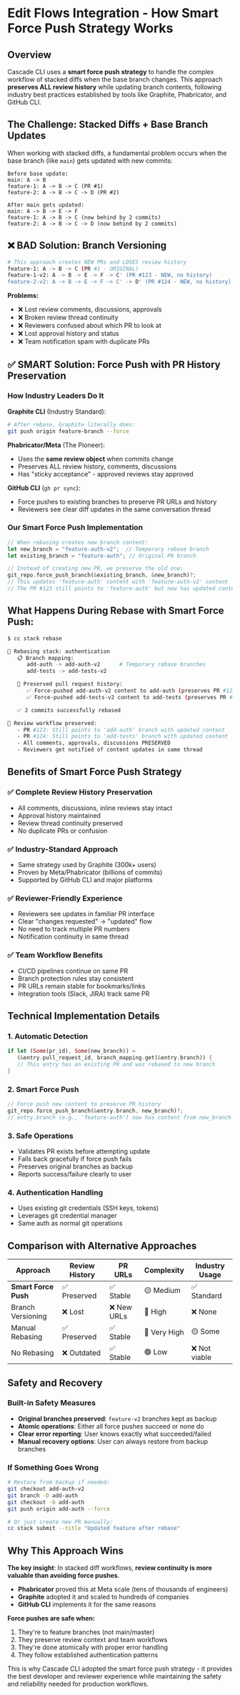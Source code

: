 # Edit Flows Integration - How Smart Force Push Strategy Works

## Overview

Cascade CLI uses a **smart force push strategy** to handle the complex workflow of stacked diffs when the base branch changes. This approach **preserves ALL review history** while updating branch contents, following industry best practices established by tools like Graphite, Phabricator, and GitHub CLI.

## The Challenge: Stacked Diffs + Base Branch Updates

When working with stacked diffs, a fundamental problem occurs when the base branch (like `main`) gets updated with new commits:

```
Before base update:
main: A -> B
feature-1: A -> B -> C (PR #1)
feature-2: A -> B -> C -> D (PR #2)

After main gets updated:
main: A -> B -> E -> F
feature-1: A -> B -> C (now behind by 2 commits)
feature-2: A -> B -> C -> D (now behind by 2 commits)
```

## ❌ **BAD Solution: Branch Versioning**

```bash
# This approach creates NEW PRs and LOSES review history
feature-1: A -> B -> C (PR #1 - ORIGINAL)
feature-1-v2: A -> B -> E -> F -> C' (PR #123 - NEW, no history)
feature-2-v2: A -> B -> E -> F -> C' -> D' (PR #124 - NEW, no history)
```

**Problems:**
- ❌ Lost review comments, discussions, approvals
- ❌ Broken review thread continuity  
- ❌ Reviewers confused about which PR to look at
- ❌ Lost approval history and status
- ❌ Team notification spam with duplicate PRs

## ✅ **SMART Solution: Force Push with PR History Preservation**

### How Industry Leaders Do It

**Graphite CLI** (Industry Standard):
```bash
# After rebase, Graphite literally does:
git push origin feature-branch --force
```

**Phabricator/Meta** (The Pioneer):
- Uses the **same review object** when commits change
- Preserves ALL review history, comments, discussions
- Has "sticky acceptance" - approved reviews stay approved

**GitHub CLI** (`gh pr sync`):
- Force pushes to existing branches to preserve PR URLs and history
- Reviewers see clear diff updates in the same conversation thread

### Our Smart Force Push Implementation

```rust
// When rebasing creates new branch content:
let new_branch = "feature-auth-v2";  // Temporary rebase branch
let existing_branch = "feature-auth"; // Original PR branch

// Instead of creating new PR, we preserve the old one:
git_repo.force_push_branch(&existing_branch, &new_branch)?;
// This updates 'feature-auth' content with 'feature-auth-v2' content
// The PR #123 still points to 'feature-auth' but now has updated content!
```

## What Happens During Rebase with Smart Force Push:

```bash
$ cc stack rebase

🔄 Rebasing stack: authentication
   📋 Branch mapping:
      add-auth -> add-auth-v2      # Temporary rebase branches
      add-tests -> add-tests-v2

   🔄 Preserved pull request history:
      ✅ Force-pushed add-auth-v2 content to add-auth (preserves PR #123)
      ✅ Force-pushed add-tests-v2 content to add-tests (preserves PR #124)

   ✅ 2 commits successfully rebased

📝 Review workflow preserved:
   - PR #123: Still points to 'add-auth' branch with updated content
   - PR #124: Still points to 'add-tests' branch with updated content
   - All comments, approvals, discussions PRESERVED
   - Reviewers get notified of content updates in same thread
```

## Benefits of Smart Force Push Strategy

### ✅ **Complete Review History Preservation**
- All comments, discussions, inline reviews stay intact
- Approval history maintained
- Review thread continuity preserved
- No duplicate PRs or confusion

### ✅ **Industry-Standard Approach**
- Same strategy used by Graphite (300k+ users)
- Proven by Meta/Phabricator (billions of commits)
- Supported by GitHub CLI and major platforms

### ✅ **Reviewer-Friendly Experience**
- Reviewers see updates in familiar PR interface
- Clear "changes requested" → "updated" flow
- No need to track multiple PR numbers
- Notification continuity in same thread

### ✅ **Team Workflow Benefits**
- CI/CD pipelines continue on same PR
- Branch protection rules stay consistent
- PR URLs remain stable for bookmarks/links
- Integration tools (Slack, JIRA) track same PR

## Technical Implementation Details

### 1. **Automatic Detection**
```rust
if let (Some(pr_id), Some(new_branch)) = 
   (&entry.pull_request_id, branch_mapping.get(&entry.branch)) {
   // This entry has an existing PR and was rebased to new branch
}
```

### 2. **Smart Force Push**
```rust
// Force push new content to preserve PR history
git_repo.force_push_branch(&entry.branch, new_branch)?;
// entry.branch (e.g., 'feature-auth') now has content from new_branch
```

### 3. **Safe Operations**
- Validates PR exists before attempting update
- Falls back gracefully if force push fails
- Preserves original branches as backup
- Reports success/failure clearly to user

### 4. **Authentication Handling**
- Uses existing git credentials (SSH keys, tokens)
- Leverages git credential manager
- Same auth as normal git operations

## Comparison with Alternative Approaches

| Approach | Review History | PR URLs | Complexity | Industry Usage |
|----------|---------------|---------|------------|----------------|
| **Smart Force Push** | ✅ Preserved | ✅ Stable | 🟡 Medium | ✅ Standard |
| Branch Versioning | ❌ Lost | ❌ New URLs | 🔴 High | ❌ None |
| Manual Rebasing | ✅ Preserved | ✅ Stable | 🔴 Very High | 🟡 Some |
| No Rebasing | ❌ Outdated | ✅ Stable | 🟢 Low | ❌ Not viable |

## Safety and Recovery

### Built-in Safety Measures
- **Original branches preserved**: `feature-v2` branches kept as backup
- **Atomic operations**: Either all force pushes succeed or none do
- **Clear error reporting**: User knows exactly what succeeded/failed
- **Manual recovery options**: User can always restore from backup branches

### If Something Goes Wrong
```bash
# Restore from backup if needed:
git checkout add-auth-v2
git branch -D add-auth
git checkout -b add-auth
git push origin add-auth --force

# Or just create new PR manually:
cc stack submit --title "Updated feature after rebase"
```

## Why This Approach Wins

**The key insight**: In stacked diff workflows, **review continuity is more valuable than avoiding force pushes**.

- **Phabricator** proved this at Meta scale (tens of thousands of engineers)
- **Graphite** adopted it and scaled to hundreds of companies
- **GitHub CLI** implements it for the same reasons

**Force pushes are safe when:**
1. They're to feature branches (not main/master)
2. They preserve review context and team workflows  
3. They're done atomically with proper error handling
4. They follow established authentication patterns

This is why Cascade CLI adopted the smart force push strategy - it provides the best developer and reviewer experience while maintaining the safety and reliability needed for production workflows. 